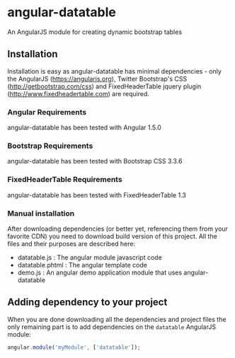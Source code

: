 # angular-datatable
An AngularJS module for creating dynamic bootstrap tables

## Installation

Installation is easy as angular-datatable has minimal dependencies - only the AngularJS (https://angularjs.org), Twitter Bootstrap's CSS (http://getbootstrap.com/css) and FixedHeaderTable jquery plugin (http://www.fixedheadertable.com) are required.

### Angular Requirements
angular-datatable has been tested with Angular 1.5.0

### Bootstrap Requirements
angular-datatable has been tested with Bootstrap CSS 3.3.6

### FixedHeaderTable Requirements
angular-datatable has been tested with FixedHeaderTable 1.3

### Manual installation
After downloading dependencies (or better yet, referencing them from your favorite CDN) you need to download build version of this project. All the files and their purposes are described here:
* datatable.js : The angular module javascript code
* datatable.phtml : The angular template code
* demo.js : An angular demo application module that uses angular-datatable

## Adding dependency to your project

When you are done downloading all the dependencies and project files the only remaining part is to add dependencies on the `datatable` AngularJS module:

```js
angular.module('myModule', ['datatable']);
```
